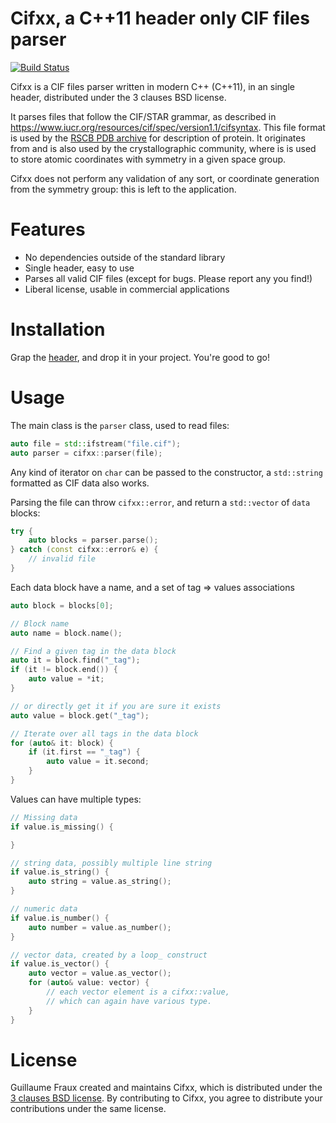 # Cifxx, a C++11 header only CIF files parser

[![Build Status](https://travis-ci.org/chemfiles/cifxx.svg?branch=master)](https://travis-ci.org/chemfiles/cifxx)

Cifxx is a CIF files parser written in modern C++ (C++11), in an single header,
distributed under the 3 clauses BSD license.

It parses files that follow the CIF/STAR grammar, as described in
https://www.iucr.org/resources/cif/spec/version1.1/cifsyntax. This file format
is used by the [RSCB PDB archive](https://www.rcsb.org/) for description of
protein. It originates from and is also used by the crystallographic community,
where is is used to store atomic coordinates with symmetry in a given space
group.

Cifxx does not perform any validation of any sort, or coordinate generation from
the symmetry group: this is left to the application.

# Features

- No dependencies outside of the standard library
- Single header, easy to use
- Parses all valid CIF files (except for bugs. Please report any you find!)
- Liberal license, usable in commercial applications

# Installation

Grap the [header](dist/cifxx.hpp), and drop it in your project. You're good to
go!

# Usage

The main class is the `parser` class, used to read files:

```cpp
auto file = std::ifstream("file.cif");
auto parser = cifxx::parser(file);
```

Any kind of iterator on `char` can be passed to the constructor, a `std::string`
formatted as CIF data also works.

Parsing the file can throw `cifxx::error`, and return a `std::vector` of `data`
blocks:

```cpp
try {
    auto blocks = parser.parse();
} catch (const cifxx::error& e) {
    // invalid file
}
```

Each data block have a name, and a set of tag => values associations

```cpp
auto block = blocks[0];

// Block name
auto name = block.name();

// Find a given tag in the data block
auto it = block.find("_tag");
if (it != block.end()) {
    auto value = *it;
}

// or directly get it if you are sure it exists
auto value = block.get("_tag");

// Iterate over all tags in the data block
for (auto& it: block) {
    if (it.first == "_tag") {
        auto value = it.second;
    }
}
```

Values can have multiple types:

```cpp
// Missing data
if value.is_missing() {

}

// string data, possibly multiple line string
if value.is_string() {
    auto string = value.as_string();
}

// numeric data
if value.is_number() {
    auto number = value.as_number();
}

// vector data, created by a loop_ construct
if value.is_vector() {
    auto vector = value.as_vector();
    for (auto& value: vector) {
        // each vector element is a cifxx::value,
        // which can again have various type.
    }
}
```

# License

Guillaume Fraux created and maintains Cifxx, which is distributed under the
[3 clauses BSD license](LICENSE). By contributing to Cifxx, you agree to
distribute your contributions under the same license.
